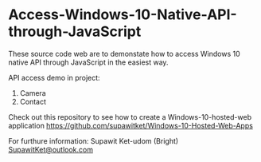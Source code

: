 # Access-Windows-10-Native-API-through-JavaScript
These source code web are to demonstate how to access Windows 10 native API through JavaScript in the easiest way.

API access demo in project:
1. Camera
2. Contact

Check out this repository to see how to create a Windows-10-hosted-web application
https://github.com/supawitket/Windows-10-Hosted-Web-Apps

For furthure information: Supawit Ket-udom (Bright) SupawitKet@outlook.com
